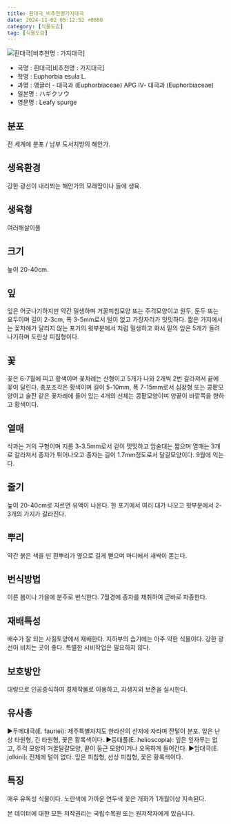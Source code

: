 ```yaml
---
title: 흰대극_비추천명가지대극
date: 2024-11-02 05:12:52 +0800
category: [식물도감]
tag: [식물도감]
---
```




![흰대극[비추천명 : 가지대극]](/fileUpload/plants/basic/Euphorbiaceae/Euphorbia/1983/1_th2.JPG)
- 국명 : 흰대극[비추천명 : 가지대극]
- 학명 : Euphorbia esula L.
- 과명 : 앵글러 - 대극과 (Euphorbiaceae) APG Ⅳ- 대극과 (Euphorbiaceae)
- 일본명 : ハギクソウ
- 영문명 : Leafy spurge


## 분포
전 세계에 분포 / 남부 도서지방의 해안가.
## 생육환경
강한 광선이 내리쬐는 해안가의 모래땅이나 들에 생육.
## 생육형
여러해살이풀
## 크기
높이 20-40cm.
## 잎
잎은 어긋나기하지만 약간 밀생하며 거꿀피침모양 또는 주걱모양이고 원두, 둔두 또는 요두이며 길이 2-3cm, 폭 3-5mm로서 털이 없고 가장자리가 밋밋하다. 짧은 가지에서는 꽃차례가 달리지 않는 포기의 윗부분에서 처럼 밀생하고 화서 밑의 잎은 5개가 돌려나기하며 도란상 피침형이다.
## 꽃
꽃은 6-7월에 피고 황색이며 꽃차례는 산형이고 5개가 나와 2개씩 2번 갈라져서 끝에 꽃이 달린다. 총포조각은 황색이며 길이 5-10mm, 폭 7-15mm로서 심장형 또는 콩팥모양이고 술잔 같은 꽃차례에 들어 있는 4개의 선체는 콩팥모양이며 양끝이 바깥쪽을 향하고 황색이다.
## 열매
삭과는 거의 구형이며 지름 3-3.5mm로서 겉이 밋밋하고 암술대는 짧으며 열매는 3개로 갈라져서 종자가 튀어나오고 종자는 길이 1.7mm정도로서 달걀모양이다. 9월에 익는다. 
## 줄기
높이 20-40cm로 자르면 유액이 나온다. 한 포기에서 여러 대가 나오고 윗부분에서 2-3개의 가지가 갈라진다.
## 뿌리
약간 붉은 색을 띤 흰뿌리가 옆으로 길게 뻗으며 마디에서 새싹이 돋는다.
## 번식방법
이른 봄이나 가을에 분주로 번식한다. 7월경에 종자를 채취하여 곧바로 파종한다.
## 재배특성
배수가 잘 되는 사질토양에서 재배한다. 지하부의 습기에는 아주 약한 식물이다. 강한 광선이 비치는 곳이 좋다. 특별한 시비작업은 필요하지 않다.
## 보호방안
대량으로 인공증식하여 경제작물로 이용하고, 자생지외 보존을 실시한다.
## 유사종
▶두메대극(E. fauriei): 제주특별자치도 한라산의 산지에 자라며 잔털이 분포. 잎은 난상 타원형, 긴 타원형, 꽃은 황록색이다.▶등대풀(E. helioscopia): 잎은 잎자루는 없고, 주걱 모양의 거꿀달걀모양, 끝이 둥근 모양이거나 오목하게 들어간다.▶암대극(E. jolkini): 전체에 털이 없다. 잎은 피침형, 선상 피침형, 꽃은 황록색이다.
## 특징
매우 유독성 식물이다. 노란색에 가까운 연두색 꽃은 개화가 1개월이상 지속된다.






본 데이터에 대한 모든 저작권리는 국립수목원 또는 원저작자에게 있습니다.
